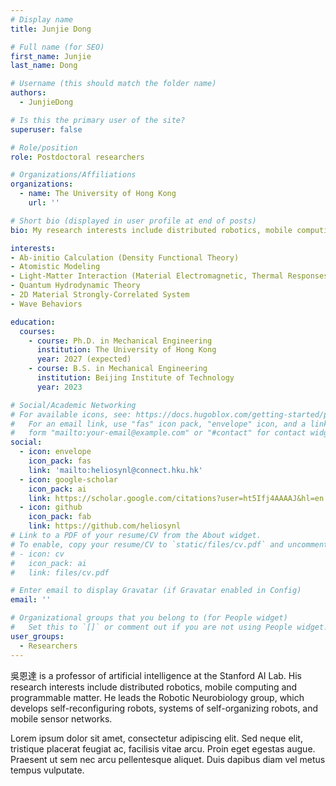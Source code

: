 ```yaml
---
# Display name
title: Junjie Dong

# Full name (for SEO)
first_name: Junjie
last_name: Dong

# Username (this should match the folder name)
authors:
  - JunjieDong

# Is this the primary user of the site?
superuser: false

# Role/position
role: Postdoctoral researchers

# Organizations/Affiliations
organizations:
  - name: The University of Hong Kong
    url: ''

# Short bio (displayed in user profile at end of posts)
bio: My research interests include distributed robotics, mobile computing and programmable matter.

interests:
- Ab-initio Calculation (Density Functional Theory)
- Atomistic Modeling
- Light-Matter Interaction (Material Electromagnetic, Thermal Responses)
- Quantum Hydrodynamic Theory
- 2D Material Strongly-Correlated System
- Wave Behaviors

education:
  courses:
    - course: Ph.D. in Mechanical Engineering
      institution: The University of Hong Kong
      year: 2027 (expected)
    - course: B.S. in Mechanical Engineering
      institution: Beijing Institute of Technology
      year: 2023

# Social/Academic Networking
# For available icons, see: https://docs.hugoblox.com/getting-started/page-builder/#icons
#   For an email link, use "fas" icon pack, "envelope" icon, and a link in the
#   form "mailto:your-email@example.com" or "#contact" for contact widget.
social:
  - icon: envelope
    icon_pack: fas
    link: 'mailto:heliosynl@connect.hku.hk'
  - icon: google-scholar
    icon_pack: ai
    link: https://scholar.google.com/citations?user=ht5Ifj4AAAAJ&hl=en
  - icon: github
    icon_pack: fab
    link: https://github.com/heliosynl
# Link to a PDF of your resume/CV from the About widget.
# To enable, copy your resume/CV to `static/files/cv.pdf` and uncomment the lines below.
# - icon: cv
#   icon_pack: ai
#   link: files/cv.pdf

# Enter email to display Gravatar (if Gravatar enabled in Config)
email: ''

# Organizational groups that you belong to (for People widget)
#   Set this to `[]` or comment out if you are not using People widget.
user_groups:
  - Researchers
---
```


吳恩達 is a professor of artificial intelligence at the Stanford AI Lab. His research interests include distributed robotics, mobile computing and programmable matter. He leads the Robotic Neurobiology group, which develops self-reconfiguring robots, systems of self-organizing robots, and mobile sensor networks.

Lorem ipsum dolor sit amet, consectetur adipiscing elit. Sed neque elit, tristique placerat feugiat ac, facilisis vitae arcu. Proin eget egestas augue. Praesent ut sem nec arcu pellentesque aliquet. Duis dapibus diam vel metus tempus vulputate.
